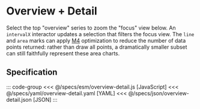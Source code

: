 <script setup>
  import { reset } from '@uwdata/vgplot';
  reset();
</script>

# Overview + Detail

Select the top "overview" series to zoom the "focus" view below.
An `intervalX` interactor updates a selection that filters the focus view.
The `line` and `area` marks can apply
[M4](https://observablehq.com/@uwdata/m4-scalable-time-series-visualization)
optimization to reduce the number of data points returned:
rather than draw all points, a dramatically smaller subset can still
faithfully represent these area charts.

<Example spec="/specs/yaml/overview-detail.yaml" />

## Specification

::: code-group
<<< @/specs/esm/overview-detail.js [JavaScript]
<<< @/specs/yaml/overview-detail.yaml [YAML]
<<< @/specs/json/overview-detail.json [JSON]
:::
